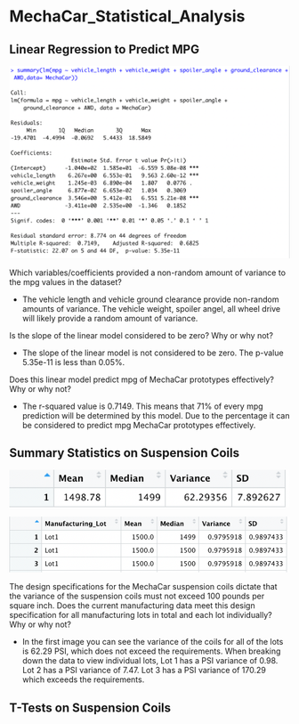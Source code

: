 # MechaCar_Statistical_Analysis

## Linear Regression to Predict MPG

![Deliverable1.png](https://github.com/jaousley/MechaCar_Statistical_Analysis/blob/main/Images/Deliverable1.png)

Which variables/coefficients provided a non-random amount of variance to the mpg values in the dataset?

  - The vehicle length and vehicle ground clearance provide non-random amounts of variance. The vehicle weight, spoiler angel, all wheel drive will likely provide a random amount of variance.

Is the slope of the linear model considered to be zero? Why or why not?

  - The slope of the linear model is not considered to be zero. The p-value 5.35e-11 is less than 0.05%.

Does this linear model predict mpg of MechaCar prototypes effectively? Why or why not?

  - The r-squared value is 0.7149. This means that 71% of every mpg prediction will be determined by this model. Due to the percentage it can be considered to predict mpg MechaCar prototypes effectively. 


## Summary Statistics on Suspension Coils

![Summarize_Demo.png](https://github.com/jaousley/MechaCar_Statistical_Analysis/blob/main/Images/Summarize_Demo.png)


![Lot_Demo](https://github.com/jaousley/MechaCar_Statistical_Analysis/blob/main/Images/Lot_Demo.png)

The design specifications for the MechaCar suspension coils dictate that the variance of the suspension coils must not exceed 100 pounds per square inch. Does the current manufacturing data meet this design specification for all manufacturing lots in total and each lot individually? Why or why not?

  - In the first image you can see the variance of the coils for all of the lots is 62.29 PSI, which does not exceed the requirements. When breaking down the data to view individual lots, Lot 1 has a PSI variance of 0.98. Lot 2 has a PSI variance of 7.47. Lot 3 has a PSI variance of 170.29 which exceeds the requirements. 


## T-Tests on Suspension Coils
